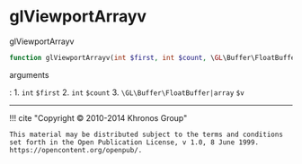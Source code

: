 # glViewportArrayv
glViewportArrayv

```php
function glViewportArrayv(int $first, int $count, \GL\Buffer\FloatBuffer|array $v) : void
```



arguments

:    1. `int` `$first` 
    2. `int` `$count` 
    3. `\GL\Buffer\FloatBuffer|array` `$v` 



---
     

!!! cite "Copyright © 2010-2014 Khronos Group"

    This material may be distributed subject to the terms and conditions set forth in the Open Publication License, v 1.0, 8 June 1999. https://opencontent.org/openpub/.